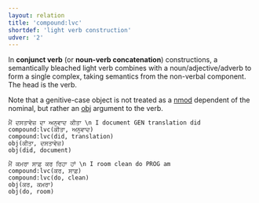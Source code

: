 ```yaml
---
layout: relation
title: 'compound:lvc'
shortdef: 'light verb construction'
udver: '2'
---
```


In **conjunct verb** (or **noun-verb concatenation**) constructions, a semantically bleached light verb combines with a noun/adjective/adverb to form a single complex, taking semantics from the non-verbal component. The head is the verb.

Note that a genitive-case object is not treated as a [nmod]() dependent of the nominal, but rather an [obj]() argument to the verb.

~~~ sdparse
ਮੈਂ ਦਸਤਾਵੇਜ਼ ਦਾ ਅਨੁਵਾਦ ਕੀਤਾ \n I document GEN translation did
compound:lvc(ਕੀਤਾ, ਅਨੁਵਾਦ)
compound:lvc(did, translation)
obj(ਕੀਤਾ, ਦਸਤਾਵੇਜ਼)
obj(did, document)
~~~

~~~ sdparse
ਮੈਂ ਕਮਰਾ ਸਾਫ਼ ਕਰ ਰਿਹਾ ਹਾਂ \n I room clean do PROG am
compound:lvc(ਕਰ, ਸਾਫ਼)
compound:lvc(do, clean)
obj(ਕਰ, ਕਮਰਾ)
obj(do, room)
~~~
<!-- Interlanguage links updated Ne 5. května 2024, 18:20:55 CEST -->
